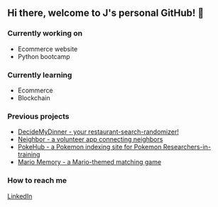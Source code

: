 ## Hi there, welcome to J's personal GitHub! 👋


### Currently working on 

* Ecommerce website
* Python bootcamp

### Currently learning 

* Ecommerce
* Blockchain

### Previous projects

* [DecideMyDinner - your restaurant-search-randomizer!](http://dmdbeyond.herokuapp.com/)
* [Neighbor - a volunteer app connecting neighbors](http://bemyneighbor.herokuapp.com/)
* [PokeHub - a Pokemon indexing site for Pokemon Researchers-in-training](https://pokehubproject.herokuapp.com/)
* [Mario Memory - a Mario-themed matching game](https://jlbouche.github.io/Mario_Matching_Game/)

### How to reach me

[LinkedIn](https://www.linkedin.com/in/jenna-bouche/)
